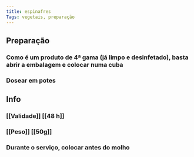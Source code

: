 ```yaml
---
title: espinafres
Tags: vegetais, preparação
---
```


## Preparação
### Como é um produto de 4ª gama (já limpo e desinfetado), basta abrir a embalagem e colocar numa cuba
### Dosear em potes
## Info
### [[Validade]] [[48 h]]
### [[Peso]] [[50g]]
### Durante o serviço, colocar antes do molho